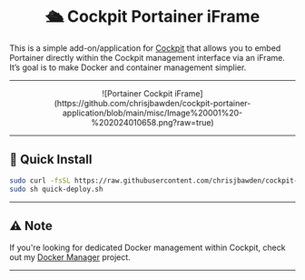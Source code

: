 <div align="center">
  
  # 🛳️ Cockpit Portainer iFrame

</div>

This is a simple add-on/application for [Cockpit](https://cockpit-project.org/) that allows you to embed Portainer directly within the Cockpit management interface via an iFrame. 
<br>
It’s goal is to make Docker and container management simplier.

---

<div align="center">

<div style="width: 80%;">
  ![Portainer Cockpit iFrame](https://github.com/chrisjbawden/cockpit-portainer-application/blob/main/misc/Image%20001%20-%202024010658.png?raw=true)
</div>
</div>

---

## 🚀 Quick Install

```bash
sudo curl -fsSL https://raw.githubusercontent.com/chrisjbawden/cockpit-portainer-application/main/quick-deploy.sh -o quick-deploy.sh
sudo sh quick-deploy.sh
```

---

## ⚠️ Note

If you're looking for dedicated Docker management within Cockpit, check out my [Docker Manager](https://github.com/chrisjbawden/cockpit-dockermanager) project.

---

